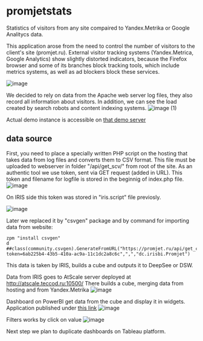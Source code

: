 # promjetstats
Statistics of visitors from any site compaired to Yandex.Metrika or Google Analitycs data.

This application arose from the need to control the number of visitors to the client's site (promjet.ru).
External visitor tracking systems (Yandex.Metrica, Google Analytics) show slightly distorted indicators, because the Firefox browser and some of its branches block tracking tools, which include metrics systems, as well as ad blockers block these services.

![image](https://user-images.githubusercontent.com/41373877/132135881-17171c41-dd15-4f50-9b3b-286e45d735df.png)

We decided to rely on data from the Apache web server log files, they also record all information about visitors.
In addition, we can see the load created by search robots and content indexing systems.
![image (1)](https://user-images.githubusercontent.com/41373877/132135944-fa79a1fe-e206-4d62-aa7b-a79ffcbb60f9.png)

Actual demo instance is accessible on [that demo server](http://atscale.teccod.ru:32792/dsw/index.html#/IRISAPP/Dashboard/Overview.dashboard )

## data source

First, you need to place a specially written PHP script on the hosting that takes data from log files and converts them to CSV format.
This file must be uploaded to webserver in folder "/api/get_scv/" from root of the site.
As an authentic tool we use token, sent via GET request (added in URL).
This token and filename for logfile is stored in the beginnig of index.php file.
![image](https://user-images.githubusercontent.com/41373877/132136017-961a5873-cd75-4582-a409-911a31aa6f6d.png)

On IRIS side this token was stored in "iris.script" file previosly.

![image](https://user-images.githubusercontent.com/41373877/132136082-10349bb3-a154-4f02-a4c5-047527928f69.png)

Later we replaced it by "csvgen" package and by command for importing data from website:
```
zpm "install csvgen"
d ##class(community.csvgen).GenerateFromURL("https://promjet.ru/api/get_csv/?token=6ab225b4-43b5-410a-ac9a-11c1dc2a8c6c",",","dc.irisbi.Promjet")
```

This data is taken by IRIS, builds a cube and outputs it to DeepSee or DSW.

Data from IRIS goes to AtScale server deployed at http://atscale.teccod.ru:10500/
There builds a cube, merging data from hosting and from Yandex.Metrika
![image](https://user-images.githubusercontent.com/41373877/132720887-700524d6-73e9-4924-9a14-0b61e76c569c.png)

Dashboard on PowerBI get data from the cube and display it in widgets. Application published under [this link](https://app.powerbi.com/view?r=eyJrIjoiNzAxYTQ1NDAtNDY1ZC00ZTU2LWI3NDgtNjI5ZWZlMjc4NjU0IiwidCI6ImMwNDU1OGJhLWJiMzgtNDQzMC1iMDhkLThlMTYxMmQzY2NkOCIsImMiOjl9)
![image](https://user-images.githubusercontent.com/41373877/132721077-9724703e-409e-4d70-8aa9-33dcdc1c468c.png)

Filters works by click on value
![image](https://user-images.githubusercontent.com/41373877/132721391-d1e94a64-f524-4ccc-8354-8a06773735b1.png)

Next step we plan to duplicate dashboards on Tableau platform.
